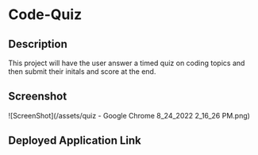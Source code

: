 # Code-Quiz

## Description

This project will have the user answer a timed quiz on coding topics and then submit their initals and score at the end.

## Screenshot

![ScreenShot](/assets/quiz - Google Chrome 8_24_2022 2_16_26 PM.png)

## Deployed Application Link

